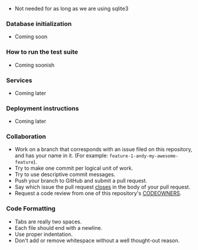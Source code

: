 * Not needed for as long as we are using sqlite3

### Database initialization

* Coming soon

### How to run the test suite

* Coming soonish

### Services

* Coming later

### Deployment instructions

* Coming later

### Collaboration

* Work on a branch that corresponds with an issue filed on this repository, and has your name in it.  (For example: `feature-1-andy-my-awesome-feature`).
* Try to make one commit per logical unit of work.
* Try to use descriptive commit messages.
* Push your branch to GitHub and submit a pull request.
* Say which issue the pull request [closes](https://help.github.com/articles/closing-issues-using-keywords/) in the body of your pull request.
* Request a code review from one of this repository's [CODEOWNERS](https://github.com/orgs/wyncode/teams/codeowners/members).

### Code Formatting

* Tabs are really two spaces.
* Each file should end with a newline.
* Use proper indentation.
* Don't add or remove whitespace without a well thought-out reason.
